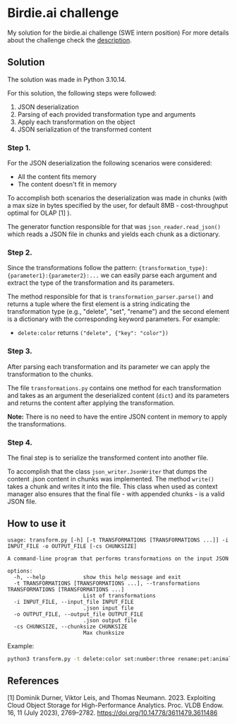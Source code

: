 # Birdie.ai challenge

My solution for the birdie.ai challenge (SWE intern position)
For more details about the challenge check the [description](challenge.md).

## Solution

The solution was made in Python 3.10.14.

For this solution, the following steps were followed:
1. JSON deserialization
2. Parsing of each provided transformation type and arguments 
3. Apply each transformation on the object
4. JSON serialization of the transformed content

### Step 1.
For the JSON deserialization the following scenarios were considered:
- All the content fits memory
- The content doesn't fit in memory 

To accomplish both scenarios the deserialization was made in chunks (with a max size in bytes specified by the user, for default 8MB - cost-throughput optimal for OLAP [1] ). 

The generator function responsible for that was `json_reader.read_json()` which reads a JSON file in chunks and yields each chunk as a dictionary.

### Step 2.
Since the transformations follow the pattern: `{transformation_type}:{parameter1}:{parameter2}:...` we can easily parse each argument and extract the type of the transformation and its parameters.

The method responsible for that is `transformation_parser.parse()` and returns a tuple where the first element is a string indicating the transformation type (e.g., "delete", "set", "rename") and the second element is a dictionary with the corresponding keyword parameters.
For example:
- `delete:color` returns `("delete", {"key": "color"})`

### Step 3.
After parsing each transformation and its parameter we can apply the transformation to the chunks.

The file `transformations.py` contains one method for each transformation and takes as an argument the deserialized content (`dict`) and its parameters and returns the content after applying the transformation.

**Note:** There is no need to have the entire JSON content in memory to apply the transformations.

### Step 4.
The final step is to serialize the transformed content into another file. 

To accomplish that the class `json_writer.JsonWriter` that dumps the content .json content in chunks was implemented. The method `write()` takes a chunk and writes it into the file. This class when used as context manager also ensures that the final file - with appended chunks - is a valid JSON file.

## How to use it

```
usage: transform.py [-h] [-t TRANSFORMATIONS [TRANSFORMATIONS ...]] -i INPUT_FILE -o OUTPUT_FILE [-cs CHUNKSIZE]

A command-line program that performs transformations on the input JSON

options:
  -h, --help            show this help message and exit
  -t TRANSFORMATIONS [TRANSFORMATIONS ...], --transformations TRANSFORMATIONS [TRANSFORMATIONS ...]
                        List of transformations
  -i INPUT_FILE, --input_file INPUT_FILE
                        .json input file
  -o OUTPUT_FILE, --output_file OUTPUT_FILE
                        .json output file
  -cs CHUNKSIZE, --chunksize CHUNKSIZE
                        Max chunksize
```
Example:
```bash
python3 transform.py -t delete:color set:number:three rename:pet:animal
```

## References
[1] Dominik Durner, Viktor Leis, and Thomas Neumann. 2023. Exploiting Cloud Object Storage for High-Performance Analytics. Proc. VLDB Endow. 16, 11 (July 2023), 2769–2782. https://doi.org/10.14778/3611479.3611486
